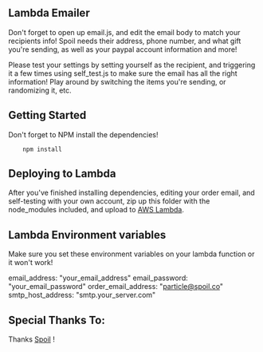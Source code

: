 Lambda Emailer
---

Don't forget to open up email.js, and edit the email body to match your recipients info!  Spoil needs their address,
 phone number, and what gift you're sending, as well as your paypal account information and more!

Please test your settings by setting yourself as the recipient, and triggering it a few times using self_test.js to 
make sure the email has all the right information!  Play around by switching the items you're sending, 
or randomizing it, etc.


Getting Started
---

Don't forget to NPM install the dependencies!

```
    npm install
```


Deploying to Lambda
---

After you've finished installing dependencies, editing your order email, and self-testing with your own account, 
zip up this folder with the node_modules included, and upload to [AWS Lambda](https://console.aws.amazon.com/lambda/home).


Lambda Environment variables
---

Make sure you set these environment variables on your lambda function or it won't work!

email_address: "your_email_address"
email_password: "your_email_password"
order_email_address: "particle@spoil.co"
smtp_host_address: "smtp.your_server.com"


Special Thanks To:
---

Thanks [Spoil](https://Spoil.co) !

